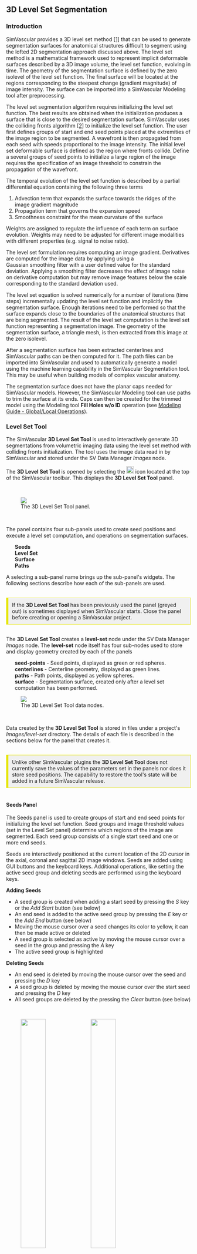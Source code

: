 ## 3D Level Set Segmentation

### Introduction

SimVascular provides a 3D level set method <a href="#ref-1">[1]</a> that can be used to generate segmentation surfaces for anatomical structures
difficult to segment using the lofted 2D segmentation approach discussed above. The level set method is a mathematical framework
used to represent implicit deformable surfaces described by a 3D image volume, the level set function, evolving in time. The geometry
of the segmentation surface is defined by the zero isolevel of the level set function. The final surface will be located at the
regions corresponding to the steepest change (gradient magnitude) of image intensity. The surface can be imported into a SimVascular
Modeling tool after preprocessing.

The level set segmentation algorithm requires initializing the level set function. The best results are obtained when the
initialization produces a surface that is close to the desired segmentation surface. SimVascular uses the colliding fronts
algorithm <a href="#ref-2">[2]</a> to initialize the level set function. The user first defines groups of start and end
seed points placed at the extremities of the image region to be segmented. A wavefront is then propagated from each seed with
speeds proportional to the image intensity. The initial level set deformable surface is defined as the region where fronts collide.
Define a several groups of seed points to initialize a large region of the image requires the specification of an image threshold to
constrain the propagation of the wavefront.

The temporal evolution of the level set function is described by a partial differential equation containing the following three terms

<ol>
   <li> Advection term that expands the surface towards the ridges of the image gradient magnitude

   <li> Propagation term that governs the expansion speed

   <li> Smoothness constraint for the mean curvature of the surface </li>
</ol>

Weights are assigned to regulate the influence of each term on surface evolution. Weights may need to be adjusted for different image modalities
with different properties (e.g. signal to noise ratio).

The level set formulation requires computing an image gradient. Derivatives are computed for the image data by applying using a  
Gaussian smoothing filter with a user defined value for the standard deviation. Applying a smoothing filter decreases the effect of
image noise on derivative computation but may remove image features below the scale corresponding to the standard deviation used.

The level set equation is solved numerically for a number of iterations (time steps) incrementally updating the level set function and implicitly
the segmentation surface. Enough iterations need to be performed so that the surface expands close to the boundaries of the anatomical structures
that are being segmented. The result of the level set computation is the level set function representing a segmentation image. The geometry
of the segmentation surface, a triangle mesh, is then extracted from this image at the zero isolevel.

After a segmentation surface has been extracted centerlines and SimVascular paths can be then computed for it. The path files can be
imported into SimVascular and used to automatically generate a model using the machine learning capability in the SimVascular Segmentation
tool. This may be useful when building models of complex vascular anatomy.

The segmentation surface does not have the planar caps needed for SimVascular models. However, the SimVascular Modeling tool can use paths
to trim the surface at its ends. Caps can then be created for the trimmed model using the Modeling tool <b>Fill Holes w/o ID</b> operation
(see <a href="modeling.html#modelingEditingPolyData">Modeling Guide - Global/Local Operations</a>).

<!-- ====================================== Level Set Tool ================================= -->

### Level Set Tool

The SimVascular **3D Level Set Tool** is used to interactively generate 3D segmentations from volumetric imaging data using the
level set method with colliding fronts initialization. The tool uses the image data read in by SimVascular and stored under the
SV Data Manager <i>Images</i> node.

The **3D Level Set Tool** is opened by selecting the
<img src="/documentation/modeling/imgs/3d-level-set/level-set-icon.png" width="20" height="20"> icon located at the top of the
SimVascular toolbar. This displays the **3D Level Set Tool** panel.

<br>
<figure>
<img class="svImg svImgSm" src="/documentation/modeling/imgs/3d-level-set/seeds-panel.png">
  <figcaption class="svCaption"> The 3D Level Set Tool panel. </figcaption>
</figure>
<br>

The panel contains four sub-panels used to create seed positions and execute a level set computation, and operations on segmentation surfaces.

<ul style="list-style-type:none;">
  <li> <b> Seeds </b> </li>
  <li> <b> Level Set </b> </li>
  <li> <b> Surface </b> </li>
  <li> <b> Paths </b> </li>
</ul>

A selecting a sub-panel name brings up the sub-panel's widgets. The following sections describe how each of the sub-panels are used.

<br>
<div style="background-color: #F0F0F0; padding: 10px; border: 1px solid #e6e600; border-left: 6px solid #e6e600">
If the <b>3D Level Set Tool</b> has been previously used the panel (greyed out) is sometimes displayed when SimVascular starts. 
Close the panel before creating or opening a SimVascular project.
</div>

<br>

The **3D Level Set Tool** creates a **level-set** node under the SV Data Manager <i>Images</i> node. The **level-set** node itself has four sub-nodes used to store and display geometry created by each of the panels

<ul style="list-style-type:none;">
  <li> <b>seed-points</b> - Seed points, displayed as green or red spheres. </li>
  <li> <b>centerlines</b> - Centerline geometry, displayed as green lines. </li>
  <li> <b>paths</b> - Path points, displayed as yellow spheres. </li>
  <li> <b>surface</b> - Segmentation surface, created only after a level set computation has been performed. </li>
</ul>

<figure>
<img class="svImg svImgSm" src="/documentation/modeling/imgs/3d-level-set/data-manager-panel.png">
  <figcaption class="svCaption"> The 3D Level Set Tool data nodes. </figcaption>
</figure>
<br>

Data created by the <b>3D Level Set Tool</b> is stored in files under a project's <i>Images/level-set</i> directory.
The details of each file is described in the sections below for the panel that creates it.

<br>
<div style="background-color: #F0F0F0; padding: 10px; border: 1px solid #e6e600; border-left: 6px solid #e6e600">
Unlike other SimVascular plugins the <b>3D Level Set Tool</b> does not currently save the values of the parameters set in the
panels nor does it store seed positions. The capability to restore the tool's state will be added in a future SimVascular release.
</div>

<!-- ====================================== Seeds Panel  ================================= -->

<br>

#### Seeds Panel

The Seeds panel is used to create groups of start and end seed points for initializing the level set function. Seed groups and
image threshold values (set in the Level Set panel) determine which regions of the image are segmented. Each seed group consists
of a single start seed and one or more end seeds.

Seeds are interactively positioned at the current location of the 2D cursor in the axial, coronal and sagittal 2D image windows.
Seeds are added using GUI buttons and the keyboard keys. Additional operations, like setting the active seed group and deleting seeds
are performed using the keyboard keys.

<b> Adding Seeds </b>

<ul>
  <li> A seed group is created when adding a start seed by pressing the <i>S</i> key or the <i>Add Start</i> button (see below)  </li>
  <li> An end seed is added to the active seed group by pressing the <i>E</i> key or the <i>Add End</i> button (see below)  </li>
  <li> Moving the mouse cursor over a seed changes its color to yellow, it can then be made active or deleted </li>
  <li> A seed group is selected as active by moving the mouse cursor over a seed in the group and pressing the <i>A</i> key </li>
  <li> The active seed group is highlighted 
</ul>

<b> Deleting Seeds </b>

<ul>
  <li> An end seed is deleted by moving the mouse cursor over the seed and pressing the <i>D</i> key </li>
  <li> A seed group is deleted by moving the mouse cursor over the start seed and pressing the <i>D</i> key </li>
  <li> All seed groups are deleted by the pressing the <i>Clear</i> button (see below)  </li> 
</ul>

<br>
<figure>
  <img src="/documentation/modeling/imgs/3d-level-set/seeds-panel-1a.png" style="float: left; width: 40%; margin-right: 5%; margin-bottom: 0.5em;">
  <img src="/documentation/modeling/imgs/3d-level-set/seeds-panel-1b.png" style="float: left; width: 40%; margin-right: 1%; margin-bottom: 0.5em;">
  <p style="clear: both;">
  <figcaption> <i>Adding a start seed displayed as a green sphere (left) and an end seed displayed as a red sphere (right) at the 2D window crosshairs.  </i></figcaption>
</figure>
<br>

<br>
<img src="/documentation/modeling/imgs/3d-level-set/seeds-panel.png" style="float: left; width: 30%; margin-right: 1%; margin-bottom: 0.5em;">

<i>Size</i> - The size of the spheres used to display seeds. The value is a multiple of the image voxel size.

<i>Add Start</i> - Add a start seed at the location of the 2D crosshairs. A start seed can also be added by pressing the S key.

<i>Add End</i> - Add an end seed at the location of the 2D crosshairs. An end seed can also be added by pressing the E key.

<i>Clear</i> - Clear all seed groups.

<p style="clear: both;">

<!-- ====================================== Level Set Panel  ================================= -->
<br>

#### Level Set Panel

The Level Set panel is used to set parameters for and execute the level set computation. Weights can be set that regulate the influence of
each term in the level set equation. The higher the weight the more influence it will have on its property during the temporal evolution
of the level set function.

When the level set computation has completed the segmentation surface is displayed in the graphics window.
The segmentation surface geometry is stored in a file named <i>surface.vtp</i> in the project's <i>Images/level-set</i> directory.

<br>
<img src="/documentation/modeling/imgs/3d-level-set/level-set-panel.png" style="float: left; width: 30%; margin-right: 1%; margin-bottom: 0.5em;">

<i>Upper threshold</i> - The image upper threshold value.

<i>Lower threshold</i> - The image lower threshold value.

<i>Gradient magnitude SD</i> - The standard deviation value used for the Gaussian smoothing filter, measured in the units of image spacing.

<i>Propagation weight</i> - The weight used to regulate the speed of surface expansion.

<i>Advection weight</i> - The weight used to regulate the attraction of the surface towards the ridges of the image gradient magnitude.

<i>Curvature weight</i> - The weight used to regulate the surface mean curvature smoothness constraint.

<i>Number of iterations</i> - The number of iterations to incrementally update (evolve in time) the level set function.

<i>Isosurface level</i> - The isolevel used to extract the segmentation surface from the level set function.

<i>Execute</i> - Start the level set computation.

<p style="clear: both;">

<!-- ====================================== Surface Panel  ================================= -->
<br>

#### Surface Panel

The Surface Panel is used to extract centerlines from a segmentation surface using VMTK <a href="#ref-3">[3]</a>.
Seed groups as the source and target points for the extract centerlines computation.
End seeds in the interior of the segmentation surface may cause problems with the extract centerlines computation.
Use the Seeds Panel to delete any interior end seeds and rerun the extract centerlines computation.

When the extract centerlines computation has completed the centerlines are displayed as green lines in the graphics window.
The centerline geometry is stored in a file named <i>centerlines.vtp</i> in the project's <i>Images/level-set</i> directory.

<img src="/documentation/modeling/imgs/3d-level-set/surface-panel.png" style="float: left; width: 30%; margin-right: 1%; margin-bottom: 0.5em;">

<i>Compute Centerlines</i> - Start the extract centerlines computation for the current segmentation surface.

<p style="clear: both;">

<!-- ====================================== Paths Panel  ================================= -->
<br>

#### Paths Panel

The Paths Panel is used to extract SimVascular paths from centerlines geometry. Paths are created for the different branches
identified in the centerlines geometry. The number of path points created for each centerline depends on

<ol>
  <li> A multiplicative factor used to create evenly spaced points </li>
  <li> Tangent change tolerance along the centerline; more points are created for a curved centerline </li>
</ol>

When the extract paths computation has completed the paths are displayed as yellow spheres in the graphics window.
The path extracted is stored in a file named <i>path_N.pth</i>, where N = 1 to the number of paths, in the project's
<i>Images/level-set</i> directory. Existing path files are removed before writing the new path files.

<br>
<img src="/documentation/modeling/imgs/3d-level-set/paths-panel.png" style="float: left; width: 30%; margin-right: 1%; margin-bottom: 0.5em;">
<i>Distance multiplier</i> - The multiplicative factor used to sample centerline points for path control points. 
<i>Tangent change</i> - The maximum angle, in degrees, between centerlines tangents used to add a path control point.  
<i>Extract</i> - Extract paths from centerlines. 
<p style="clear: both;">

The centerlines geometry file contains a <i>CenterlineIds</i> data array used identify branches. This array is used to
extract paths, creating a path for each ID in the the array.

<!-- ====================================== Example 1 ================================= -->
<br>

### Example: Creating a Segmentation Surface

This section demonstrates how to create a segmentation surface using the <b>3D Level Set Tool</b>.

<b>Step 1 - Create a SimVascular project</b> <br>
Create a SimVascular project and read in the demo-image.vti image data file from the SimVascular <b>Demo Project</b>.

<figure>
<img class="svImg svImgXl" src="/documentation/modeling/imgs/3d-level-set/example-1/fig-1.png">
</figure>

<br>
<b>Step 2 - Open the 3D Level Set Tool</b> <br>
Select the
<img src="/documentation/modeling/imgs/3d-level-set/level-set-icon.png" width="20" height="20"> icon located at the top of the SimVascular toolbar to open the <strong>3D Level Set Tool</strong> panel. Select the <i>Seeds</i> sub-panel.
<figure>
<img class="svImg svImgXl" src="/documentation/modeling/imgs/3d-level-set/example-1/fig-2.png">
</figure>

<br>
<b>Step 3 - Create a start seed at the top of the aorta</b> <br>
Move the crosshairs in the 2D Sagittal window to the top of the aorta, then move the crosshairs in the 2D Axial window to
the center of the aorta. Press the <i>S</i> key to create a start seed; it is displayed as a green sphere.
<figure>
<img class="svImg svImgXl" src="/documentation/modeling/imgs/3d-level-set/example-1/fig-3.png">
</figure>

<br>
<b>Step 4 - Create end seeds for the left and right iliacs</b> <br>
Move the crosshairs in the 2D Sagittal window down until the iliac arteries can be seen in the 2D Axial window. Move the crosshairs 
in the 2D Axial window to the center of the left iliac and press the <i>E</i> key to create an end seed.  
Move the crosshairs in the 2D Axial window to the center of the right iliac and press the <i>E</i> key to create another end seed.
The end seeds are displayed as a red spheres.
<figure>
<img class="svImg svImgXl" src="/documentation/modeling/imgs/3d-level-set/example-1/fig-4.png">
</figure>

<br>
<b>Step 5 - Set level set parameters and start the level set computation </b> <br>
Select the <i>Level Set</i> sub-panel. Set the <i>Upper threshold</i> value to 240.0 and the <i>Lower threshold</i> value to 60.0.
Press the <i>Execute</i> button to start the level set computation. The segmentation surface is displayed as a 
grey triangular mesh.
<figure>
<img class="svImg svImgXl" src="/documentation/modeling/imgs/3d-level-set/example-1/fig-5.png">
</figure>

<br>
<b>Step 6 - Extract centerlines from the segmentation surface </b> <br>
Select the <i>Surface</i> sub-panel. Press the <i>Compute Centerlines</i> button to start the extract centerlines computation. 
Switch to the <i>Big 3D</i> view and set the opacity of the segmentation surface to 0.5 and its color to orange. The centerlines
are displayed as green lines.
<figure>
<img class="svImg svImgXl" src="/documentation/modeling/imgs/3d-level-set/example-1/fig-6.png">
</figure>

<br>
<b>Step 7 - Extract SimVascular paths from centerlines geometry </b> <br>
Select the <i>Paths</i> sub-panel. Press the <i>Extract</i> button to extract paths from the centerlines geometry. Change the
segmentation surface color to white and zoom in a bit to see the path points displayed as yellow spheres.
<figure>
<img class="svImg svImgXl" src="/documentation/modeling/imgs/3d-level-set/example-1/fig-7.png">
</figure>

<br>
<b>Step 8 - Save data</b> <br>
Save the project. There will now be four files under the <i>Images/level-set</i> directory
<ul>
  <li> surface.vtp - The segmentation surface </li>
  <li> centerlines.vtp - The centerlines geometry </li>
  <li> path_1.pth, path_2.pth - The path files extracted from the centerlines geometry. </li>
<div>
  <ul>
    <li> path_1.pth - The path from the start of the aorta to the end of the right iliac</li>
    <li> path_2.pth - The path from the iliac branch to the end of the left iliac</li>
  </ul>
</div>
</ul>

Two path files are created because the centerlines geometry <i>CenterlineIds</i> data array, used identify
branches and paths, contains two IDs.

<figure>
  <img src="/documentation/modeling/imgs/3d-level-set/example-1/fig-8.png" style="float: left; width: 30%; margin-right: 5%; margin-bottom: 0.5em;">
  <p style="clear: both;">
  <figcaption> <i> Centerlines geometry color mapped with CenterlineIds showing two IDs, 0 and 1. </i></figcaption>
</figure>
<br>

<!-- ====================================== References ================================= -->

<br>

### References

<a id="ref-1"> [1] Osher, S.J. and Fedkiw, R.P., **Level Set Methods and Dynamic Implicit Surfaces**, Springer-Verlag (2002) </a>

<a id="ref-2"> [2] Antiga, L., Piccinelli, M., Botti, L. et al., **An image-based modeling framework for patient-specific computational hemodynamics**, Med Biol Eng Comput 46, 1097 (2008) </a>

<a id="ref-3"> [3] <a href="http://www.vmtk.org/tutorials/Centerlines.html">VMTK Centerlines Tutorial</a>
